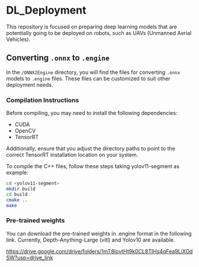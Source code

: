 # DL_Deployment
This repository is focused on preparing deep learning models that are potentially going to be deployed on robots, such as UAVs (Unmanned Aerial Vehicles).

## Converting `.onnx` to `.engine`

In the `/ONNX2Engine` directory, you will find the files for converting `.onnx` models to `.engine` files. These files can be customized to suit other deployment needs.

### Compilation Instructions

Before compiling, you may need to install the following dependencies:
- CUDA
- OpenCV
- TensorRT

Additionally, ensure that you adjust the directory paths to point to the correct TensorRT installation location on your system.

To compile the C++ files, follow these steps taking yolov11-segment as example:
   ```bash
   cd <yolov11-segment>
   mkdir build
   cd build
   cmake ..
   make
   ```
### Pre-trained weights

You can download the pre-trained weights in .engine format in the following link. Currently, Depth-Anything-Large (vitl) and Yolov10 are available.

https://drive.google.com/drive/folders/1mT8IovtHt9k0CL8TIHs4qFea9LiXGdSW?usp=drive_link